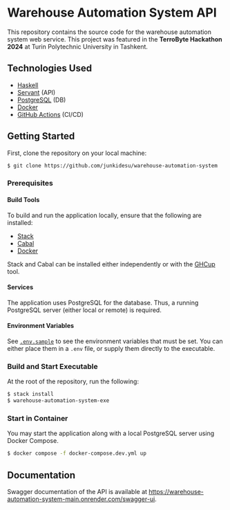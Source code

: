 # Warehouse Automation System API

This repository contains the source code for the warehouse automation system web service. This project was featured in the **TerroByte Hackathon 2024** at Turin Polytechnic University in Tashkent.

## Technologies Used

- [Haskell](https://www.haskell.org/)
- [Servant](https://docs.servant.dev/en/stable/index.html) (API)
- [PostgreSQL](https://www.postgresql.org/) (DB)
- [Docker](https://www.docker.com/) 
- [GitHub Actions](https://docs.github.com/en/actions) (CI/CD)

## Getting Started

First, clone the repository on your local machine:

```sh
$ git clone https://github.com/junkidesu/warehouse-automation-system
```

### Prerequisites

#### Build Tools

To build and run the application locally, ensure that the following are installed:

- [Stack](https://docs.haskellstack.org/en/stable/)
- [Cabal](https://cabal.readthedocs.io/en/stable/)
- [Docker](https://www.docker.com/)

Stack and Cabal can be installed either independently or with the [GHCup](https://www.haskell.org/ghcup/) tool.

#### Services

The application uses PostgreSQL for the database. Thus, a running PostgreSQL server (either local or remote) is required.

#### Environment Variables

See [`.env.sample`](./.env.sample) to see the environment variables that must be set. You can either place them in a `.env` file, or supply them directly to the executable.

### Build and Start Executable

At the root of the repository, run the following:

```sh
$ stack install
$ warehouse-automation-system-exe
```

### Start in Container

You may start the application along with a local PostgreSQL server using Docker Compose.

```sh
$ docker compose -f docker-compose.dev.yml up
```

## Documentation

Swagger documentation of the API is available at https://warehouse-automation-system-main.onrender.com/swagger-ui.